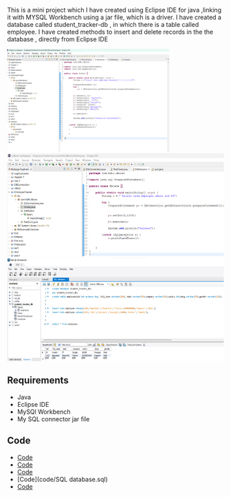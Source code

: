 This is a mini project which I have created using Eclipse IDE for java ,linking it with MYSQL Workbench using a jar file, which is a driver. I have created a database called student_tracker-db , in which there is a table called employee. I have created methods to insert and delete records in the the database , directly from Eclipse IDE




<img src="data/Insert.png" height="240" >
<img src="data/deletes SS.png" height="240" >
<img src="data/Database SS.png" height="240" >




## Requirements
* Java
* Eclipse IDE
* MySQl Workbench
* My SQL connector jar file

## Code 

* [Code](code/DbConnection.java)
* [Code](code/Delete.java)
* [Code](code/Insert.java)
* [Code](code/SQL database.sql)
* [Code](code/TestConn.java)
